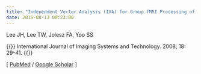 ```yaml
---
title: "Independent Vector Analysis (IVA) for Group fMRI Processing of Subcortical Area"
date: 2015-08-13 00:23:00
---
```


Lee JH, Lee TW, Jolesz FA, Yoo SS

{{<format bright-green>}}
International Journal of Imaging Systems and Technology. 2008; 18: 29-41.
{{</format>}}

[ [PubMed](http://www.ncbi.nlm.nih.gov/pubmed/?term=ndependent+Vector+Analysis+(IVA)+for+Group+fMRI+Processing+of+Subcortical+Area) / [Google Scholar](https://scholar.google.com/scholar?q=Independent+Vector+Analysis+%28IVA%29+for+Group+fMRI+Processing+of+Subcortical+Area&btnG=&hl=en&lr=lang_en&as_sdt=0%2C5) ] 

